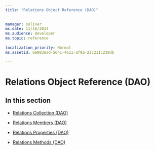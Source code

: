 ```yaml
---
title: "Relations Object Reference (DAO)"
 
 
manager: soliver
ms.date: 11/16/2014
ms.audience: Developer
ms.topic: reference
  
localization_priority: Normal
ms.assetid: 6e803ead-5641-4611-af9a-22c211c238db

---
```


# Relations Object Reference (DAO)

## In this section

- [Relations Collection (DAO)](relations-collection-dao.md)
    
- [Relations Members (DAO)](relations-members-dao.md)
    
- [Relations Properties (DAO)](relations-properties-dao.md)
    
- [Relations Methods (DAO)](relations-methods-dao.md)
    

